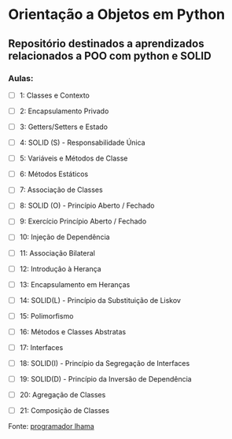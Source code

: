 # Orientação a Objetos em Python

## Repositório destinados a aprendizados relacionados a POO com python e SOLID

### Aulas:
- [ ] 1: Classes e Contexto
- [ ] 2: Encapsulamento Privado
- [ ] 3: Getters/Setters e Estado
- [ ] 4: SOLID (S) - Responsabilidade Única
- [ ] 5: Variáveis e Métodos de Classe
- [ ] 6: Métodos Estáticos
- [ ] 7: Associação de Classes
- [ ] 8: SOLID (O) - Princípio Aberto / Fechado
- [ ] 9: Exercício Princípio Aberto / Fechado
- [ ] 10: Injeção de Dependência
- [ ] 11: Associação Bilateral
- [ ] 12: Introdução à Herança
- [ ] 13: Encapsulamento em Heranças
- [ ] 14: SOLID(L) - Princípio da Substituição de Liskov
- [ ] 15: Polimorfismo
- [ ] 16: Métodos e Classes Abstratas
- [ ] 17: Interfaces
- [ ] 18: SOLID(I) - Princípio da Segregação de Interfaces
- [ ] 19: SOLID(D) - Princípio da Inversão de Dependência
- [ ] 20: Agregação de Classes
- [ ] 21: Composição de Classes


Fonte: [programador lhama](https://www.youtube.com/playlist?list=PLAgbpJQADBGLo24x_xBwGtTDO-bjwrFb_)
